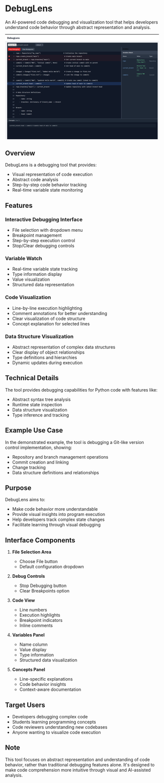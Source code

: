 # DebugLens

An AI-powered code debugging and visualization tool that helps developers understand code behavior through abstract representation and analysis.

![Overview Diagram](./docs/images/DebugLens-Overview.png)

## Overview

DebugLens is a debugging tool that provides:

- Visual representation of code execution
- Abstract code analysis
- Step-by-step code behavior tracking
- Real-time variable state monitoring

## Features

### Interactive Debugging Interface

- File selection with dropdown menu
- Breakpoint management
- Step-by-step execution control
- Stop/Clear debugging controls

### Variable Watch

- Real-time variable state tracking
- Type information display
- Value visualization
- Structured data representation

### Code Visualization

- Line-by-line execution highlighting
- Comment annotations for better understanding
- Clear visualization of code structure
- Concept explanation for selected lines

### Data Structure Visualization

- Abstract representation of complex data structures
- Clear display of object relationships
- Type definitions and hierarchies
- Dynamic updates during execution

## Technical Details

The tool provides debugging capabilities for Python code with features like:

- Abstract syntax tree analysis
- Runtime state inspection
- Data structure visualization
- Type inference and tracking

## Example Use Case

In the demonstrated example, the tool is debugging a Git-like version control implementation, showing:

- Repository and branch management operations
- Commit creation and linking
- Change tracking
- Data structure definitions and relationships

## Purpose

DebugLens aims to:

- Make code behavior more understandable
- Provide visual insights into program execution
- Help developers track complex state changes
- Facilitate learning through visual debugging

## Interface Components

1. **File Selection Area**

   - Choose File button
   - Default configuration dropdown

2. **Debug Controls**

   - Stop Debugging button
   - Clear Breakpoints option

3. **Code View**

   - Line numbers
   - Execution highlights
   - Breakpoint indicators
   - Inline comments

4. **Variables Panel**

   - Name column
   - Value display
   - Type information
   - Structured data visualization

5. **Concepts Panel**
   - Line-specific explanations
   - Code behavior insights
   - Context-aware documentation

## Target Users

- Developers debugging complex code
- Students learning programming concepts
- Code reviewers understanding new codebases
- Anyone wanting to visualize code execution

## Note

This tool focuses on abstract representation and understanding of code behavior, rather than traditional debugging features alone. It's designed to make code comprehension more intuitive through visual and AI-assisted analysis.
